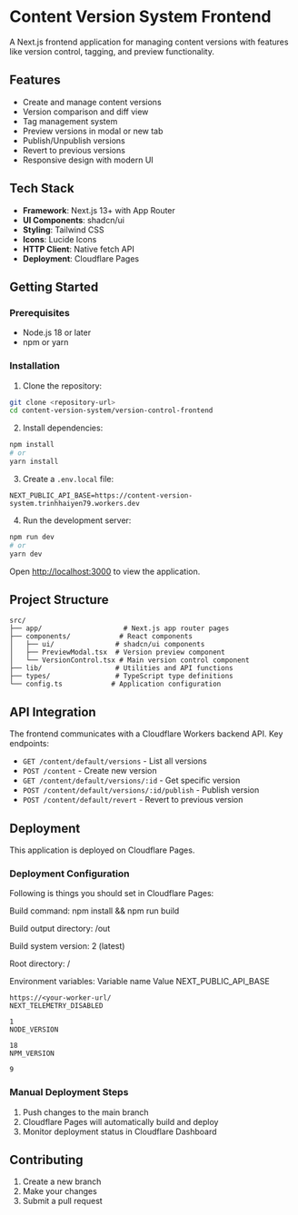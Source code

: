 # Content Version System Frontend

A Next.js frontend application for managing content versions with features like version control, tagging, and preview functionality.

## Features

- Create and manage content versions
- Version comparison and diff view
- Tag management system
- Preview versions in modal or new tab
- Publish/Unpublish versions
- Revert to previous versions
- Responsive design with modern UI

## Tech Stack

- **Framework**: Next.js 13+ with App Router
- **UI Components**: shadcn/ui
- **Styling**: Tailwind CSS
- **Icons**: Lucide Icons
- **HTTP Client**: Native fetch API
- **Deployment**: Cloudflare Pages

## Getting Started

### Prerequisites

- Node.js 18 or later
- npm or yarn

### Installation

1. Clone the repository:
```bash
git clone <repository-url>
cd content-version-system/version-control-frontend
```

2. Install dependencies:
```bash
npm install
# or
yarn install
```

3. Create a `.env.local` file:
```env
NEXT_PUBLIC_API_BASE=https://content-version-system.trinhhaiyen79.workers.dev
```

4. Run the development server:
```bash
npm run dev
# or
yarn dev
```

Open [http://localhost:3000](http://localhost:3000) to view the application.

## Project Structure

```
src/
├── app/                    # Next.js app router pages
├── components/            # React components
│   ├── ui/               # shadcn/ui components
│   ├── PreviewModal.tsx  # Version preview component
│   └── VersionControl.tsx # Main version control component
├── lib/                  # Utilities and API functions
├── types/                # TypeScript type definitions
└── config.ts            # Application configuration
```

## API Integration

The frontend communicates with a Cloudflare Workers backend API. Key endpoints:

- `GET /content/default/versions` - List all versions
- `POST /content` - Create new version
- `GET /content/default/versions/:id` - Get specific version
- `POST /content/default/versions/:id/publish` - Publish version
- `POST /content/default/revert` - Revert to previous version

## Deployment

This application is deployed on Cloudflare Pages.

### Deployment Configuration
Following is things you should set in Cloudflare Pages: 

Build command:
    npm install && npm run build

Build output directory:
    /out

Build system version:
    2 (latest)

Root directory:
    /

Environment variables:
    Variable name	Value
    NEXT_PUBLIC_API_BASE
    	
    https://<your-worker-url/
    NEXT_TELEMETRY_DISABLED
    	
    1
    NODE_VERSION
    	
    18
    NPM_VERSION
    	
    9

### Manual Deployment Steps

1. Push changes to the main branch
2. Cloudflare Pages will automatically build and deploy
3. Monitor deployment status in Cloudflare Dashboard

## Contributing

1. Create a new branch
2. Make your changes
3. Submit a pull request
